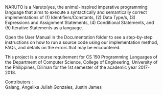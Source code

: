 
NARUTO is a Naruto(yes, the anime)-inspired imperative programming language that aims to execute a syntactically and semantically correct implementations of (1) Identifiers/Constants, (2) Data Type/s, (3) Expressions and Assignment Statements, (4) Conditional Statements, and (5) Iterative Statements as a language.

Open the User Manual in the Documentation folder to see a step-by-step instructions on how to run a source code using our implementation method, FAQs, and details on the errors that may be encountered. 

This project is a course requirement for CS 150 Programming Languages of the Department of Computer Science, College of Engineering, University of the Philippines, Diliman for the 1st semester of the academic year 2017-2018. 

Contributors :	
	Galang, Angelika Juliah
	Gonzales, Justin James


